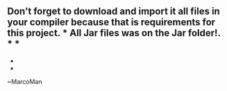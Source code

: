 Don't forget to download and import it all files in your compiler because that is requirements for this project.
*
All Jar files was on the Jar folder!.
*
*
-------------------------------------------------
*
*
~MarcoMan
